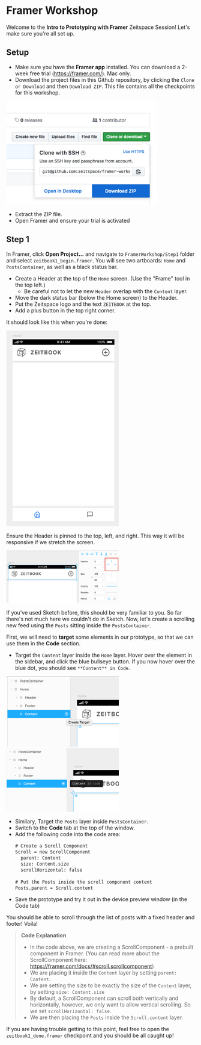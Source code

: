 # Framer Workshop
Welcome to the **Intro to Prototyping with Framer** Zeitspace Session!
Let's make sure you're all set up.

## Setup

* Make sure you have the **Framer app** installed. You can download a 2-week free trial (https://framer.com/). Mac only.
* Download the project files in this Github repository, by clicking the `Clone or Download` and then `Download ZIP`. This file contains all the checkpoints for this workshop.

<img src="screenshots/download.png" width="400">

* Extract the ZIP file.
* Open Framer and ensure your trial is activated

## Step 1
In Framer, click **Open Project...** and navigate to `FramerWorkshop/Step1` folder and select `zeitbook1_begin.framer`.
You will see two artboards: `Home` and `PostsContainer`, as well as a black status bar.

* Create a Header at the top of the `Home` screen. (Use the "Frame" tool in the top left.)
  * Be careful not to let the new `Header` overlap with the `Content` layer.
* Move the dark status bar (below the Home screen) to the Header.
* Put the Zeitspace logo and the text `ZEITBOOK` at the top.
* Add a plus button in the top right corner.

It should look like this when you're done:

<img src="screenshots/header.png" width="300">


Ensure the Header is pinned to the top, left, and right. This way it will be responsive if we stretch the screen.

<img src="screenshots/header-resizing.png" width="300">

If you've used Sketch before, this should be very familiar to you. So far there's not much here we couldn't do in Sketch.
Now, let's create a scrolling new feed using the `Posts` sitting inside the `PostsContainer`.

First, we will need to **target** some elements in our prototype, so that we can use them in the **Code** section.

* Target the `Content` layer inside the `Home` layer. Hover over the element in the sidebar, and click the blue bullseye button. If you now hover over the blue dot, you should see `**Content** in Code`.

<img src="screenshots/target1.png" width="300">

<img src="screenshots/target2.png" width="300">

* Similary, Target the `Posts` layer inside `PostsContainer`.
* Switch to the **Code** tab at the top of the window.
* Add the following code into the code area:
  ```
  # Create a Scroll Component
  Scroll = new ScrollComponent
    parent: Content
    size: Content.size
    scrollHorizontal: false

  # Put the Posts inside the scroll component content
  Posts.parent = Scroll.content
  ```
* Save the prototype and try it out in the device preview window (in the Code tab)

You should be able to scroll through the list of posts with a fixed header and footer! Voila!

> **Code Explanation**
> * In the code above, we are creating a ScrollComponent - a prebuilt component in Framer. (You can read more about the ScrollComponent here: https://framer.com/docs/#scroll.scrollcomponent)
> * We are placing it inside the `Content` layer by setting `parent: Content`.
> * We are setting the size to be exactly the size of the `Content` layer, by setting `size: Content.size`
> * By default, a ScrollComponent can scroll both vertically and horizontally, however, we only want to allow vertical scrolling. So we set `scrollHorizontal: false`.
> * We are then placing the `Posts` inside the `Scroll.content` layer.

If you are having trouble getting to this point, feel free to open the `zeitbook1_done.framer` checkpoint and you should be all caught up!
